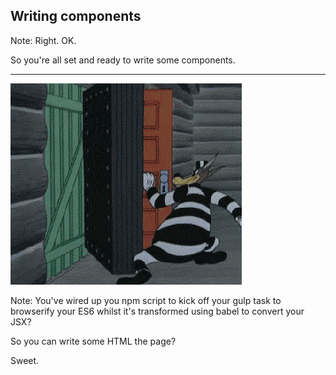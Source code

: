 ## Writing components


Note:
Right.
OK.

So you're all set and ready to write some components.

---


![wire-up](../../images/wire-up.gif)<!-- .element: width="600" -->


Note:
You've wired up you npm script to kick off your gulp task to browserify your ES6 whilst it's transformed using babel to convert your JSX?

So you can write some HTML the page?

Sweet.

